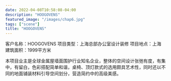```yaml
---
date: 2022-04-08T10:58:08-04:00
description: "HOOGOVENS"
featured_image: "/images/chap6.jpg"
tags: ["scene"]
title: "HOOGOVENS"
---
```

客户名称：HOOGOVENS  项目类型：上海总部办公室设计装修
项目地点：上海  建筑面积：1999平方米

本项目业主是全球金属屋墙面围护行业知名企业，整体的空间设计张弛有度，有集中，有留白，色彩搭配简单和谐，桌椅、顶灯款式的选用颇具艺术性，同时还以不同的地面铺装材料引导空间划分，营造简约中的高级美感。